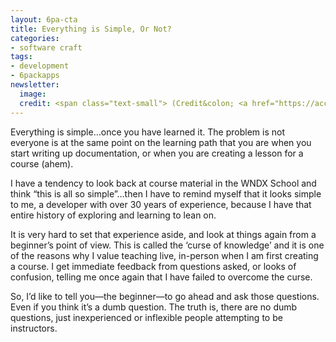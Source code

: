 ```yaml
---
layout: 6pa-cta
title: Everything is Simple, Or Not?
categories:
- software craft
tags:
- development
- 6packapps
newsletter:
  image:
  credit: <span class="text-small"> (Credit&colon; <a href="https://accordingtodevin.tumblr.com/">According to Devin</a>)</span>
---
```

Everything is simple…once you have learned it. The problem is not everyone is at the same point on the learning path that you are when you start writing up documentation, or when you are creating a lesson for a course (ahem).

I have a tendency to look back at course material in the WNDX School and think “this is all so simple”…then I have to remind myself that it looks simple to me, a developer with over 30 years of experience, because I have that entire history of exploring and learning to lean on.

It is very hard to set that experience aside, and look at things again from a beginner’s point of view. This is called the ‘curse of knowledge’ and it is one of the reasons why I value teaching live, in-person when I am first creating a course. I get immediate feedback from questions asked, or looks of confusion, telling me once again that I have failed to overcome the curse.

So, I’d like to tell you—the beginner—to go ahead and ask those questions. Even if you think it’s a dumb question. The truth is, there are no dumb questions, just inexperienced or inflexible people attempting to be instructors.

